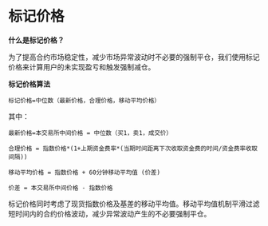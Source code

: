 # 标记价格

**什么是标记价格？**

为了提高合约市场稳定性，减少市场异常波动时不必要的强制平仓，我们使用标记价格来计算用户的未实现盈亏和触发强制减仓。

**标记价格算法**

```
标记价格=中位数（最新价格，合理价格，移动平均价格）
```

其中：
```
最新价格=本交易所中间价格 = 中位数（买1，卖1，成交价）

合理价格 = 指数价格*(1+上期资金费率*(当期时间距离下次收取资金费的时间/资金费率收取间隔))

移动平均价格 = 指数价格 + 60分钟移动平均值 (价差)

价差 = 本交易所中间价格 - 指数价格
```

标记价格同时考虑了现货指数价格及基差的移动平均值。移动平均值机制平滑过滤短时间内的合约价格波动，减少异常波动产生的不必要强制平仓。